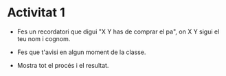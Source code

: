 # Activitat 1

- Fes un recordatori que digui "X Y has de comprar el pa", on X Y sigui el teu nom i cognom.


  
- Fes que t'avisi en algun moment de la classe.



- Mostra tot el procés i el resultat.


